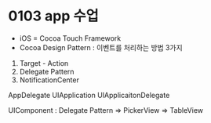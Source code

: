 # 0103 app 수업
* iOS = Cocoa Touch Framework
* Cocoa Design Pattern
: 이벤트를 처리하는 방법 3가지
1) Target - Action
2) Delegate Pattern
3) NotificationCenter

AppDelegate 	UIApplication
	UIApplicaitonDelegate

UIComponent  : Delegate Pattern
=> PickerView
=> TableView
